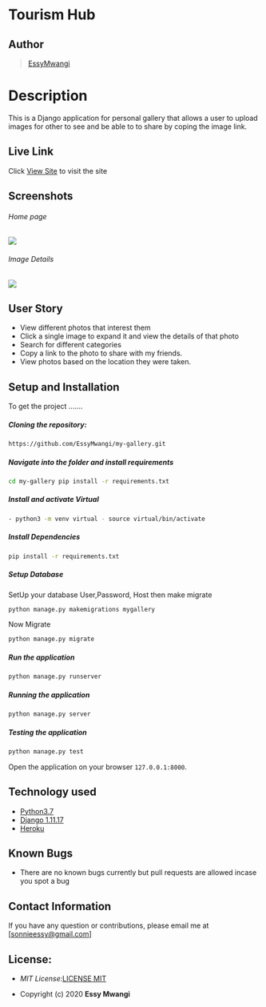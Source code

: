 # Tourism Hub 
## Author  
  
>[EssyMwangi](https://github.com/EssyMwangi/my-gallery)  
  
# Description  
This is a Django application for personal gallery that allows a user to upload images for other to see and be able to to share by coping the image link.
  
##  Live Link  
 Click [View Site](https://travel-gallerybyess.herokuapp.com/)  to visit the site
  
## Screenshots 
###### Home page
 
<img src="https://user-images.githubusercontent.com/44394821/82762227-82d2c700-9e08-11ea-9c82-728663296521.png">
 
 ###### Image Details 
 <img src="https://user-images.githubusercontent.com/44394821/82762230-85352100-9e08-11ea-8a29-305833732663.png">
 
## User Story  
  
* View different photos that interest them  
* Click a single image to expand it and view the details of that photo  
* Search for different categories   
* Copy a link to the photo to share with my friends.  
* View photos based on the location they were taken.  
  

  
## Setup and Installation  
To get the project .......  
  
##### Cloning the repository:  
 ```bash 
https://github.com/EssyMwangi/my-gallery.git 
```
##### Navigate into the folder and install requirements  
 ```bash 
cd my-gallery pip install -r requirements.txt 
```
##### Install and activate Virtual  
 ```bash 
- python3 -m venv virtual - source virtual/bin/activate  
```  
##### Install Dependencies  
 ```bash 
 pip install -r requirements.txt 
```  
 ##### Setup Database  
  SetUp your database User,Password, Host then make migrate  
 ```bash 
python manage.py makemigrations mygallery 
 ``` 
 Now Migrate  
 ```bash 
 python manage.py migrate 
```
##### Run the application  
 ```bash 
 python manage.py runserver 
``` 
##### Running the application  
 ```bash 
 python manage.py server 
```
##### Testing the application  
 ```bash 
 python manage.py test 
```
Open the application on your browser `127.0.0.1:8000`.  
  
  
## Technology used  
  
* [Python3.7](https://www.python.org/)  
* [Django 1.11.17](https://docs.djangoproject.com/en/2.2/)  
* [Heroku](https://heroku.com)  
  
  
## Known Bugs  
* There are no known bugs currently but pull requests are allowed incase you spot a bug  
  
## Contact Information   
If you have any question or contributions, please email me at [sonnieessy@gmail.com]  
  
## License:
- _MIT License:_[LICENSE MIT](./license)

- Copyright (c) 2020 **Essy Mwangi**
